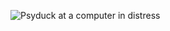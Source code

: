 ![Psyduck at a computer in distress](https://github.com/jmelahman/jmelahman/assets/23436978/e9c0a751-9a54-407f-a491-676863ecc644)
